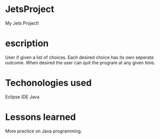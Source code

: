 # JetsProject
My Jets Project!

# escription
User if given a list of choices. Each desired choice has its own seperate outcome. When desired the user can quit the program at any given time.

# Techonologies used
Eclipse IDE Java

# Lessons learned 
More practice on Java programming.